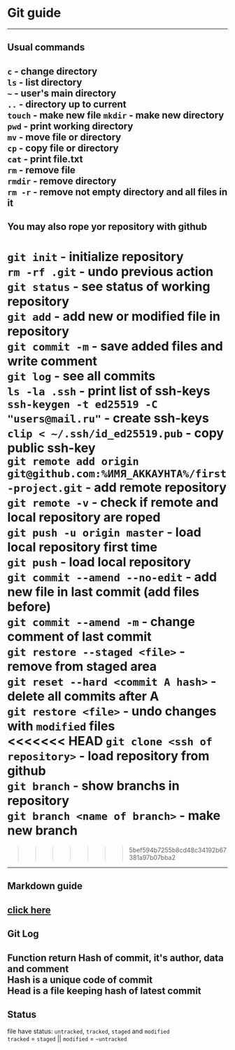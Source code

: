 # Git guide
---
## Usual commands  

`c` - change directory  
`ls` - list directory  
`~` - user's main directory  
`..` - directory up to current  
`touch` - make new file 
`mkdir` - make new directory  
`pwd` - print working directory  
`mv` - move file or directory  
`cp` - copy file or directory  
`cat` - print file.txt  
`rm` - remove file  
`rmdir` - remove directory  
`rm -r` - remove not empty directory and all files in it  
----
## You may also rope yor repository with github  

`git init` - initialize repository  
`rm -rf .git` - undo previous action  
`git status` - see status of working repository  
`git add` - add new or modified file in repository  
`git commit -m` - save added files and write comment  
`git log` - see all commits  
`ls -la .ssh` - print list of ssh-keys  
`ssh-keygen -t ed25519 -C "users@mail.ru"` - create ssh-keys  
`clip < ~/.ssh/id_ed25519.pub` - copy public ssh-key  
`git remote add origin git@github.com:%ИМЯ_АККАУНТА%/first-project.git` - add remote repository  
`git remote -v` - check if remote and local repository are roped  
`git push -u origin master` - load local repository first time  
`git push` - load local repository  
`git commit --amend --no-edit` - add new file in last commit (add files before)  
`git commit --amend -m` - change comment of last commit  
`git restore --staged <file>` - remove <file> from staged area  
`git reset --hard <commit A hash>` - delete all commits after A  
`git restore <file>` - undo changes with `modified` files  
<<<<<<< HEAD
`git clone <ssh of repository>` - load repository from github  
`git branch` - show branchs in repository  
`git branch <name of branch>` - make new branch  
=======
>>>>>>> 5bef594b7255b8cd48c34192b67381a97b07bba2
----
## Markdown guide 
 
[click here](https://gist.github.com/fomvasss/8dd8cd7f88c67a4e3727f9d39224a84c#links)
----
## Git Log  

Function return Hash of commit, it's author, data and comment  
Hash is a unique code of commit  
Head is a file keeping hash of latest commit  
----
## Status  

file have status: `untracked`, `tracked`, `staged` and `modified`  
`tracked` = `staged` || `modified` = `~untracked`  
